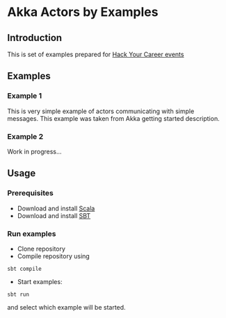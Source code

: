 # Akka Actors by Examples

## Introduction

This is set of examples prepared for [Hack Your Career events](www.facebook.com/Hack.your.Career)


## Examples

### Example 1

This is very simple example of actors communicating with simple messages. This example was taken from Akka getting started description.

### Example 2

Work in progress...


## Usage

### Prerequisites

- Download and install [Scala](http://www.scala-lang.org/download/)
- Download and install [SBT](http://www.scala-sbt.org/download.html)

### Run examples

- Clone repository
- Compile repository using

```
sbt compile
```

- Start examples:
```
sbt run
```

and select which example will be started.

